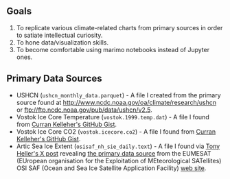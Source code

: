 ## Goals

1.  To replicate various climate-related charts from primary sources in order to satiate intellectual curiosity.
2.  To hone data/visualization skills.
3.  To become comfortable using marimo notebooks instead of Jupyter ones.

## Primary Data Sources

- USHCN (`ushcn_monthly_data.parquet`) - A file I created from the primary source found at http://www.ncdc.noaa.gov/oa/climate/research/ushcn or ftp://ftp.ncdc.noaa.gov/pub/data/ushcn/v2.5.
- Vostok Ice Core Temperature (`vostok.1999.temp.dat`) - A file I found from [Curran Kelleher's GitHub Gist](https://gist.github.com/curran/beb3cdbbdf735a7d8bd2c8928280582b).
- Vostok Ice Core CO2 (`vostok.icecore.co2`) - A file I found from [Curran Kelleher's GitHub Gist](https://gist.github.com/curran/beb3cdbbdf735a7d8bd2c8928280582b).
- Artic Sea Ice Extent (`osisaf_nh_sie_daily.text`) - A file I found via [Tony Heller's X post](https://x.com/TonyClimate/status/1913187952613580825) revealing [the primary data source](ftp://osisaf.met.no/prod_test/ice/index/v2p2/nh/osisaf_nh_sie_daily.txt) from the EUMESAT (EUropean organisation for the Exploitation of MEteorological SATellites) OSI SAF (Ocean and Sea Ice Satellite Application Facility) [web site](https://osi-saf.eumetsat.int/products/osi-420).
